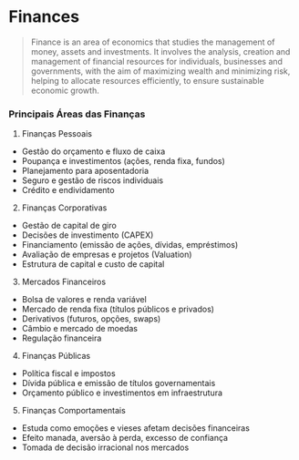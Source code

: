 # Finances

> Finance is an area of ​​economics that studies the management of money, assets and investments. It involves the analysis, creation and management of financial resources for individuals, businesses and governments, with the aim of maximizing wealth and minimizing risk, helping to allocate resources efficiently, to ensure sustainable economic growth.

### Principais Áreas das Finanças

1) Finanças Pessoais
- Gestão do orçamento e fluxo de caixa
- Poupança e investimentos (ações, renda fixa, fundos)
- Planejamento para aposentadoria
- Seguro e gestão de riscos individuais
- Crédito e endividamento

2) Finanças Corporativas
- Gestão de capital de giro
- Decisões de investimento (CAPEX)
- Financiamento (emissão de ações, dívidas, empréstimos)
- Avaliação de empresas e projetos (Valuation)
- Estrutura de capital e custo de capital

3) Mercados Financeiros
- Bolsa de valores e renda variável
- Mercado de renda fixa (títulos públicos e privados)
- Derivativos (futuros, opções, swaps)
- Câmbio e mercado de moedas
- Regulação financeira

4) Finanças Públicas
- Política fiscal e impostos
- Dívida pública e emissão de títulos governamentais
- Orçamento público e investimentos em infraestrutura

5) Finanças Comportamentais
- Estuda como emoções e vieses afetam decisões financeiras
- Efeito manada, aversão à perda, excesso de confiança
- Tomada de decisão irracional nos mercados
